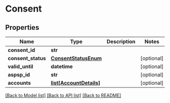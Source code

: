 # Consent

## Properties
Name | Type | Description | Notes
------------ | ------------- | ------------- | -------------
**consent_id** | **str** |  | 
**consent_status** | [**ConsentStatusEnum**](ConsentStatusEnum.md) |  | [optional] 
**valid_until** | **datetime** |  | [optional] 
**aspsp_id** | **str** |  | [optional] 
**accounts** | [**list[AccountDetails]**](AccountDetails.md) |  | [optional] 

[[Back to Model list]](../README.md#documentation-for-models) [[Back to API list]](../README.md#documentation-for-api-endpoints) [[Back to README]](../README.md)

